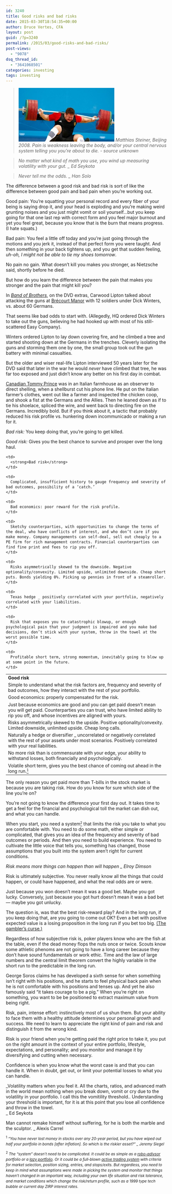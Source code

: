 ```yaml
---
id: 3240
title: Good risks and bad risks
date: 2015-03-30T18:54:35+00:00
author: Druce Vertes, CFA
layout: post
guid: /?p=3240
permalink: /2015/03/good-risks-and-bad-risks/
post-views:
  - "9078"
dsq_thread_id:
  - "3641068501"
categories: investing
tags: investing
---
```

>  *<a href="https://www.youtube.com/watch?v=lssO92BNsJc"><img title="Matthias Steiner, Beijing 2008" src="/assets/wp-content/uploads/2015/03/4184728-16x9-940x529-300x168.jpg" width="300" height="168"  /></a> Matthias Steiner, Beijing 2008. Pain is weakness leaving the body, and/or your central nervous system telling you you’re about to die. - source unknown*
<!--more-->
> _No matter what kind of math you use, you wind up measuring volatility with your gut. _ Ed Seykota_

> _Never tell me the odds. _ Han Solo_

The difference between a good risk and bad risk is sort of like the difference between good pain and bad pain when you’re working out.

Good pain: You’re squatting your personal record and every fiber of your being is saying drop it, and your head is exploding and you’re making weird grunting noises and you just might vomit or soil yourself…but you keep going for that one last rep with correct form and you feel major burnout and yet you feel great, because you know that is the burn that means progress. (I hate squats.)

Bad pain: You feel a little off today and you’re just going through the motions and you jerk it, instead of that perfect form you were taught. And then something in your back tightens up, and you get that sudden feeling, _uh-oh, I might not be able to tie my shoes tomorrow_.

No pain no gain. What doesn’t kill you makes you stronger, as Nietzsche said, shortly before he died. 

But how do you learn the difference between the pain that makes you stronger and the pain that might kill you?

In _[Band of Brothers](http://www.imdb.com/title/tt0185906/combined)_, on the DVD extras, Carwood Lipton talked about attacking the guns at [Brécourt Manor](http://en.wikipedia.org/wiki/Br%C3%A9court_Manor_Assault) with 12 soldiers under Dick Winters, vs. about 60 Germans. 

That seems like bad odds to start with. (Allegedly, HQ ordered Dick Winters to take out the guns, believing he had hooked up with most of his still-scattered Easy Company). 

Winters ordered Lipton to lay down covering fire, and he climbed a tree and started shooting down at the Germans in the trenches. Cleverly isolating the guns and storming them one by one, the small group took out the gun battery with minimal casualties. 

But the older and wiser real-life Lipton interviewed 50 years later for the DVD said that later in the war he would _never_ have climbed that tree, he was far too exposed and just didn’t know any better on his first day in combat.

[Canadian Tommy Prince](https://books.google.com/books?id=Kw55v9alf_oC&pg=PA101&lpg=PA101&dq=tommy+prince+sneak+and+steal&source=bl&ots=RTb9SxGBSP&sig=aY9gu9CIz8yRp3bwOJq1oUP8YMg&hl=en&sa=X&ei=vjUMVd7qN4mcNvnogaAN&ved=0CC0Q6AEwAg#v=onepage&q=tommy%20prince%20sneak%20and%20steal&f=false) was in an Italian farmhouse as an observer to direct shelling, when a shellburst cut his phone line. He put on the Italian farmer’s clothes, went out like a farmer and inspected the chicken coop, and shook a fist at the Germans and the Allies. Then he leaned down as if to tie his shoelace, spliced the wire, and went back to directing fire on the Germans. Incredibly bold. But if you think about it, a tactic that probably reduced his risk profile vs. hunkering down incommunicado or making a run for it.

_Bad risk:_ You keep doing that, you’re going to get killed.

_Good risk:_ Gives you the best chance to survive and prosper over the long haul.

<table>
  <tr valign="top">
    <td>
      <strong>Good risk</strong>
    </td>
    
    <td>
      <strong>Bad risk</strong>
    </td>
  </tr>
  
  <tr  valign="top">
    <td>
      Simple to understand what the risk factors are, frequency and severity of bad outcomes, how they interact with the rest of your portfolio.
    </td>
    
    <td>
      Complicated, insufficient history to gauge frequency and severity of bad outcomes, possibility of a ‘catch.’
    </td>
  </tr>
  
  <tr valign="top">
    <td>
      Good economics: properly compensated for the risk.
    </td>
    
    <td>
      Bad economics: poor reward for the risk profile.
    </td>
  </tr>
  
  <tr  valign="top">
    <td>
      Just because economics are good and you can get paid doesn’t mean you will get paid. Counterparties you can trust, who have limited ability to rip you off, and whose incentives are aligned with yours.
    </td>
    
    <td>
      Sketchy counterparties, with opportunities to change the terms of the deal, who have conflicts of interest, and who don’t care if you make money. Company managements can self-deal, sell out cheaply to a PE firm for rich management contracts. Financial counterparties can find fine print and fees to rip you off.
    </td>
  </tr>
  
  <tr valign="top">
    <td>
      Risks asymmetrically skewed to the upside. Positive optionality/convexity. Limited downside, unlimited upside. Cheap long calls.
    </td>
    
    <td>
      Risks asymmetrically skewed to the downside. Negative optionality/convexity. Limited upside, unlimited downside. Cheap short puts. Bonds yielding 0%. Picking up pennies in front of a steamroller.
    </td>
  </tr>
  
  <tr valign="top">
    <td>
      Naturally a hedge or diversifier _ uncorrelated or negatively correlated with the rest of your assets under most scenarios. Positively correlated with your real liabilities.
    </td>
    
    <td>
      Texas hedge _ positively correlated with your portfolio, negatively correlated with your liabilities.
    </td>
  </tr>
  
  <tr valign="top">
    <td>
      No more risk than is commensurate with your edge, your ability to withstand losses, both financially and psychologically.
    </td>
    
    <td>
      Risk that exposes you to catastrophic blowup, or enough psychological pain that your judgment is impaired and you make bad decisions, don’t stick with your system, throw in the towel at the worst possible time.
    </td>
  </tr>
  
  <tr valign="top">
    <td>
      Volatile short term, gives you the best chance of coming out ahead in the long run.<a href="#1"><small><sup>1</sup></small></a>
    </td>
    
    <td>
      Profitable short term, strong momentum, inevitably going to blow up at some point in the future.
    </td>
  </tr>
</table>

The only reason you get paid more than T-bills in the stock market is because you are taking risk. How do you know for sure which side of the line you’re on? 

You’re not going to know the difference your first day out. It takes time to get a feel for the financial and psychological toll the market can dish out, and what you can handle. 

When you start, you need a system[<small><sup>2</sup></small>](#2) that limits the risk you take to what you are comfortable with. You need to do some math, either simple or complicated, that gives you an idea of the frequency and severity of bad outcomes or periods. And then you need to build experience. You need to cultivate the little voice that tells you, something has changed, those assumptions that you built into the system aren’t right for current conditions.

_Risk means more things can happen than will happen _ Elroy Dimson_

Risk is ultimately subjective. You never really know all the things that could happen, or could have happened, and what the real odds are or were. 

Just because you won doesn’t mean it was a good bet. Maybe you got lucky. Conversely, just because you got hurt doesn’t mean it was a bad bet &#8212; maybe you got unlucky. 

The question is, was that the best risk-reward play? And in the long run, if you keep doing that, are you going to come out OK? Even a bet with positive expected value is a losing proposition in the long run if you bet too big. [(The gambler’s curse.)](/2011/11/why-only-millionaires-should-play-powerball/)

Regardless of how subjective risk is, poker players know who are the fish at the table, even if the dead money flops the nuts once or twice. Scouts know some athletic phenoms are not going to have a long career because they don’t have sound fundamentals or work ethic. Time and the law of large numbers and the central limit theorem convert the highly variable in the short run to the predictable in the long run.

George Soros claims he has developed a sixth sense for when something isn’t right with his positions, and he starts to feel physical back pain when he is not comfortable with his positions and tenses up. And yet he also famously said “it takes courage to be a pig.” When you’re right on something, you want to be be positioned to extract maximum value from being right.

Risk, pain, intense effort: instinctively most of us shun them. But your ability to face them with a healthy attitude determines your personal growth and success. We need to learn to appreciate the right kind of pain and risk and distinguish it from the wrong kind.

Risk is your friend when you’re getting paid the right price to take it, you put on the right amount in the context of your entire portfolio, lifestyle, expectations, and personality; and you monitor and manage it by diversifying and cutting when necessary. 

Confidence is when you know what the worst case is and that you can handle it. When in doubt, get out, or limit your potential losses to what you can handle.

_Volatility matters when you feel it. All the charts, ratios, and advanced math in the world mean nothing when you break down, vomit or cry due to the volatility in your portfolio. I call this the vomitility threshold.. Understanding your threshold is important, for it is at this point that you lose all confidence and throw in the towel.  
_ Ed Seykota</p> 

Man cannot remake himself without suffering, for he is both the marble and the sculptor. _ Alexis Carrel  
</em>

<a name="1"></a><small><sup>1</sup> <em>“You have never lost money in stocks over any 20-year period, but you have wiped out half your portfolio in bonds [after inflation]. So which is the riskier asset?” _ Jeremy Siegel</em></small>

<a name="2"></a><small><sup>2</sup> <em>The “system” doesn’t need to be complicated. It could be as simple as a <a href="http://www.nytimes.com/2014/04/12/your-money/start-ups-offer-financial-advice-to-people-who-arent-rich.html">robo-adivsor</a> portfolio or a <a href="http://www.marketwatch.com/lazyportfolio">lazy portfolio</a>. Or it could be a full-blown <a href="http://www.metastocktools.com/downloads/turtlerules.pdf">active trading system</a> with criteria for market selection, position sizing, entries, and stops/exits. But regardless, you need to keep in mind what assumptions were made in picking the system and monitor that things haven’t changed in an important way, including your own life situation and risk tolerance, and market conditions which change the risk/return profile, such as a 1999 type tech bubble or current day ZIRP interest rates. </em></small>

